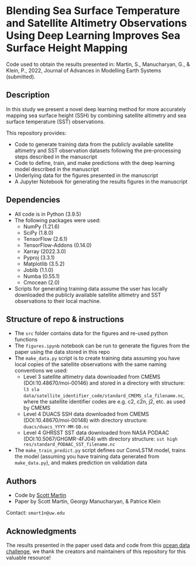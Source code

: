 # Blending Sea Surface Temperature and Satellite Altimetry Observations Using Deep Learning Improves Sea Surface Height Mapping

Code used to obtain the results presented in: Martin, S., Manucharyan, G., & Klein, P., 2022, Journal of Advances in Modelling Earth Systems (submitted).

## Description

In this study we present a novel deep learning method for more accurately mapping sea surface height (SSH) by combining satellite altimetry and sea surface temperature (SST) observations. 

This repository provides:
* Code to generate training data from the publicly available satellite altimetry and SST observation datasets following the pre-processing steps described in the manuscript
* Code to define, train, and make predictions with the deep learning model described in the manuscript
* Underlying data for the figures presented in the manuscript
* A Jupyter Notebook for generating the results figures in the manuscript

## Dependencies

* All code is in Python (3.9.5)
* The following packages were used:
    * NumPy (1.21.6)
    * SciPy (1.8.0)
    * TensorFlow (2.6.1)
    * TensorFlow-Addons (0.14.0)
    * Xarray (2022.3.0)
    * Pyproj (3.3.1)
    * Matplotlib (3.5.2)
    * Joblib (1.1.0)
    * Numba (0.55.1)
    * Cmocean (2.0)
* Scripts for generating training data assume the user has locally downloaded the publicly available satellite altimetry and SST observations to their local machine.

## Structure of repo & instructions

* The `src` folder contains data for the figures and re-used python functions
* The `figures.ipynb` notebook can be run to generate the figures from the paper using the data stored in this repo
* The `make_data.py` script is to create training data assuming you have local copies of the satellite observations with the same naming conventions we used:
    * Level 3 satellite altimetry data downloaded from CMEMS (DOI:10.48670/moi-00146) and stored in a directory with structure: `l3 sla data/satellite_identifier_code/standard_CMEMS_sla_filename.nc`, where the satellite identifier codes are e.g. c2, c2n, j2, etc. as used by CMEMS
    * Level 4 DUACS SSH data downloaded from CMEMS (DOI:10.48670/moi-00148) with directory structure: `duacs/duacs_YYYY-MM-DD.nc`
    * Level 4 GHRSST SST data downloaded from NASA PODAAC (DOI:10.5067/GHGMR-4FJ04) with directory structure: `sst high res/standard_PODAAC_SST_filename.nc`
* The `make_train_predict.py` script defines our ConvLSTM model, trains the model (assuming you have training data generated from `make_data.py`), and makes prediction on validation data

## Authors

* Code by [Scott Martin](https://www.ocean.washington.edu/home/Scott_Martin)
* Paper by Scott Martin, Georgy Manucharyan, & Patrice Klein

Contact: `smart1n@uw.edu`

## Acknowledgments

The results presented in the paper used data and code from this [ocean data challenge](https://github.com/ocean-data-challenges/2021a_SSH_mapping_OSE), we thank the creators and maintainers of this repository for this valuable resource!